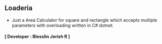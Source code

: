 ## Loaderia
- Just a Area Calculator for square and rectangle which accepts multiple parameters with overloading written in C# dotnet.
#### **[ Developer : Blesslin Jerish R ]**
